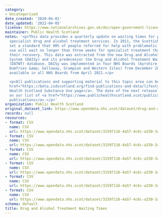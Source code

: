 ```yaml
---
category:
- Uncategorised
date_created: '2020-04-01'
date_updated: '2022-04-05'
license: https://www.nationalarchives.gov.uk/doc/open-government-licence/version/3/
maintainer: Public Health Scotland
notes: '<p>This data provides a quarterly update on waiting times for people accessing
  specialist drug and alcohol treatment services. In 2011, the Scottish Government
  set a standard that 90% of people referred for help with problematic drug or alcohol
  use will wait no longer than three weeks for specialist treatment that supports
  their recovery. This data was extracted from the new Drug and Alcohol Information
  System (DAISy) and its predecessor the Drug and Alcohol Treatment Waiting Times
  (DATWT) database. DAISy was implemented in four NHS Boards (Ayrshire &amp; Arran,
  Dumfries &amp; Galloway, Grampian and Western Isles) from December 2020, and was
  available in all NHS Boards from April 2021.</p>

  <p>All publications and supporting material to this topic area can be found on <a
  href="https://beta.isdscotland.org/find-publications-and-data/lifestyle-and-behaviours/substance-use/">Public
  Health Scotland Substance Use page</a>. The date of the next release can be found
  on our list of <a href="https://www.publichealthscotland.scot/publications/forthcoming-publications/">forthcoming
  publications</a>.</p>'
organization: Public Health Scotland
original_dataset_link: https://www.opendata.nhs.scot/dataset/drug-and-alcohol-treatment-waiting-times
records: null
resources:
- format: CSV
  name: CSV
  url: https://www.opendata.nhs.scot/dataset/31597116-4a57-4c6c-a250-3ae8baa36864/resource/00c5bfc4-d7b4-4a08-b119-c38825406d2e/download/20220405-all-quarters-completed-hb.csv
- format: CSV
  name: CSV
  url: https://www.opendata.nhs.scot/dataset/31597116-4a57-4c6c-a250-3ae8baa36864/resource/c21dc4c0-71e6-4f5d-a5fb-00c4b2c8722b/download/20220405-all-quarters-completed-adp.csv
- format: CSV
  name: CSV
  url: https://www.opendata.nhs.scot/dataset/31597116-4a57-4c6c-a250-3ae8baa36864/resource/ca67ac5b-085c-412c-947d-2a1fa2ec646b/download/20220405-all-quarters-ongoing-hb.csv
- format: CSV
  name: CSV
  url: https://www.opendata.nhs.scot/dataset/31597116-4a57-4c6c-a250-3ae8baa36864/resource/691d7aea-86ea-40ea-8d8e-5afe6bbed25c/download/20220405-all-quarters-ongoing-adp.csv
- format: CSV
  name: CSV
  url: https://www.opendata.nhs.scot/dataset/31597116-4a57-4c6c-a250-3ae8baa36864/resource/b81adba8-cc76-4445-b9b6-0fcdd503f6ef/download/20220405-all-quarters-completed-prisons.csv
- format: CSV
  name: CSV
  url: https://www.opendata.nhs.scot/dataset/31597116-4a57-4c6c-a250-3ae8baa36864/resource/a5595172-90d7-4c3b-934f-b5dd0effd38d/download/20220405-all-quarters-ongoing-prisons.csv
schema: default
title: Drug and Alcohol Treatment Waiting Times
---
```

